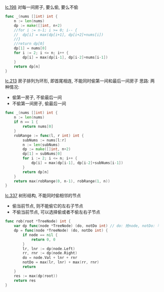 [lc.198](https://leetcode.cn/problems/house-robber)
对每一间房子, 要么偷, 要么不偷
```go
func _(nums []int) int {
	n := len(nums)
	dp := make([]int, n+2)
	//for i := n-1; i >= 0; i-- {
	//	dp[i] = max(dp[i+1], dp[i+2]+nums[i])
	//}
	//return dp[0]
	dp[1] = nums[0]
	for i := 2; i <= n; i++ {
		dp[i] = max(dp[i-1], dp[i-2]+nums[i-1])
	}
	return dp[n]
}
```

[lc.213](https://leetcode.cn/problems/house-robber-ii)
房子排列为环形, 即首尾相连, 不能同时偷第一间和最后一间房子
思路: 两种情况: 
- 偷第一房子, 不偷最后一间
- 不偷第一间房子, 偷最后一间
```go
func _(nums []int) int {
	n := len(nums)
	if n == 1 {
		return nums[0]
	}
	robRange := func(l, r int) int {
		subNums := nums[l:r]
		n := len(subNums)
		dp := make([]int, n+2)
		dp[1] = subNums[0]
		for i := 2; i <= n; i++ {
			dp[i] = max(dp[i-1], dp[i-2]+subNums[i-1])
		}
		return dp[n]
	}
	return max(robRange(0, n-1), robRange(1, n))
}
```

[lc.337](https://leetcode.cn/problems/house-robber-iii)
树形结构, 不能同时偷相邻的节点
- 偷当前节点, 则不能偷它的左右子节点
- 不偷当前节点, 可以选择偷或者不偷左右子节点
```go
func rob(root *TreeNode) int {
	var dp func(node *TreeNode) (do, notDo int) // do: 抢node, notDo: 不抢node
	dp = func(node *TreeNode) (do, notDo int) {
		if node == nil {
			return 0, 0
		}
		lr, lnr := dp(node.Left)
		rr, rnr := dp(node.Right)
		do = node.Val + lnr + rnr
		notDo = max(lr, lnr) + max(rr, rnr)
		return
	}
	res := max(dp(root))
	return res
}
```